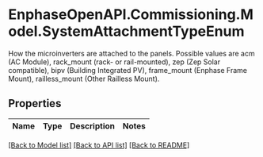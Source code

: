 # EnphaseOpenAPI.Commissioning.Model.SystemAttachmentTypeEnum
How the microinverters are attached to the panels. Possible values are acm (AC Module), rack_mount (rack- or rail-mounted), zep (Zep Solar compatible), bipv (Building Integrated PV), frame_mount (Enphase Frame Mount), railless_mount (Other Railless Mount).

## Properties

Name | Type | Description | Notes
------------ | ------------- | ------------- | -------------

[[Back to Model list]](../README.md#documentation-for-models) [[Back to API list]](../README.md#documentation-for-api-endpoints) [[Back to README]](../README.md)

